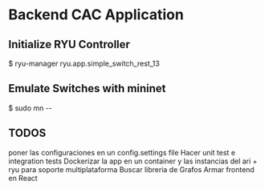 # Backend CAC Application

## Initialize RYU Controller
$ ryu-manager ryu.app.simple_switch_rest_13  

## Emulate Switches with mininet
$ sudo mn --

## TODOS
poner las configuraciones en un config.settings file
Hacer unit test e integration tests
Dockerizar la app en un container y las instancias del ari + ryu para soporte multiplataforma
Buscar libreria de Grafos
Armar frontend en React